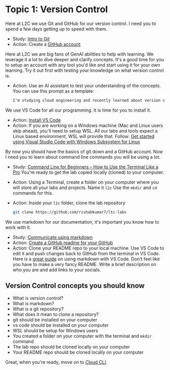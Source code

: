 # Topic 1: Version Control

Here at L2C we use Git and GitHub for our version control. I need you to spend a few days getting up to speed with them.

- Study: [Intro to Git](https://learn.microsoft.com/training/modules/intro-to-git/)
- Action: Create a [GitHub account](https://docs.github.com/get-started/start-your-journey/creating-an-account-on-github)

Here at L2C we are big fans of GenAI abilities to help with learning. We leverage it a lot to dive deeper and clarify concepts. It's a good time for you to setup an account with any tool you'd like and start using it for your own learning. Try it out first with testing your knowledge on what version control is.

- Action: Use an AI assistant to test your understanding of the concepts. You can use this prompt as a template:

    ``` txt
    I'm studying cloud engineering and recently learned about version control. I will provide you an explanation about it and please ask me any questions if my explanation is not clear. I want to make sure I really understand this concept so please do not correct me, simple ask questions until I get the explanation right. Here is my explanation: version control is 
    ```

We use VS Code for all our programming. It is time for you to install it. 

- Action: [Install VS Code](https://code.visualstudio.com/)
- Action: If you are working on a Windows machine (Mac and Linux users skip ahead), you'll need to setup WSL. All our labs and tools expect a Linux based environment, WSL will provide that. Follow: [Get started using Visual Studio Code with Windows Subsystem for Linux](https://learn.microsoft.com/en-us/windows/wsl/tutorials/wsl-vscode)

By now you should have the basics of git down and a GitHub account. Now I need you to learn about command line commands you will be using a lot.

- Study: [Command Line for Beginners – How to Use the Terminal Like a Pro](https://www.freecodecamp.org/news/command-line-for-beginners/#heading-most-common-and-useful-commands-to-use)
You're ready to get the lab copied locally (cloned) to your computer.
- Action: Using a Terminal, create a folder on your computer where you will store all your labs and projects. Name it `l2c`
Use the `mkdir` and `cd` commands for this.
- Action: Inside your `l2c` folder, clone the lab repository

  ``` sh
  git clone https://github.com/rishabkumar7/ltc-labs 
  ```

We use markdown for our documentation, it's important you know how to work with it.

- Study: [Communicate using markdown](https://learn.microsoft.com/en-us/training/modules/communicate-using-markdown/)
- Action: [Create a GitHub readme for your GitHub](https://docs.github.com/en/account-and-profile/setting-up-and-managing-your-github-profile/customizing-your-profile/managing-your-profile-readme#adding-a-profile-readme)
- Action: Clone your README repo to your local machine. Use VS Code to edit it and push changes back to GitHub from the terminal in VS Code.
Here is a [great guide](https://www.freecodecamp.org/news/how-to-use-markdown-in-vscode/) on using markdown with VS Code. Don't feel like you have to make a very fancy README. Write a brief description on who you are and add links to your socials.

## Version Control concepts you should know

- What is version control?
- What is markdown?
- What is a git repository?
- What does it mean to clone a repository?
- git should be installed on your computer
- vs code should be installed on your computer
- WSL should be setup for Windows users
- You created a folder on your computer with the terminal and `mkdir` command
- The lab repo should be cloned locally on your computer
- Your README repo should be cloned locally on your computer

Great, when you're ready, move on to [Cloud CLI](2-cli.md).
